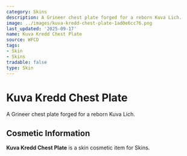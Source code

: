 ```yaml
---
category: Skins
description: A Grineer chest plate forged for a reborn Kuva Lich.
image: ../images/kuva-kredd-chest-plate-1ad0e6cc76.png
last_updated: '2025-09-17'
name: Kuva Kredd Chest Plate
source: WFCD
tags:
- Skin
- Skins
tradable: false
type: Skin
---
```


# Kuva Kredd Chest Plate

A Grineer chest plate forged for a reborn Kuva Lich.

## Cosmetic Information

**Kuva Kredd Chest Plate** is a skin cosmetic item for Skins.

